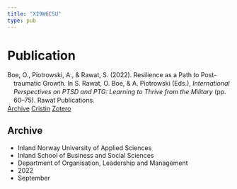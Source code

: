 ```yaml
---
title: "XI9W6CSU"
type: pub
---
```

<h1>Publication</h1>
<article id="csl-bib-container-XI9W6CSU" class="csl-bib-container">
  <div class="csl-bib-body" style="line-height: 1.35; padding-left: 1em; text-indent:-1em;">
  <div class="csl-entry">Boe, O., Piotrowski, A., &amp; Rawat, S. (2022). Resilience as a Path to Post-traumatic Growth. In S. Rawat, O. Boe, &amp; A. Piotrowski (Eds.), <i>International Perspectives on PTSD and PTG: Learning to Thrive from the Military</i> (pp. 60&#x2013;75). Rawat Publications.</div>
</div>
  <div class="csl-bib-buttons">
    <a href="#taxonomy-article-XI9W6CSU" class="csl-bib-button">Archive</a>
    <a href="https://app.cristin.no/results/show.jsf?id=2055077" alt="Cristin URL" class="csl-bib-button">Cristin</a>
    <a href="http://zotero.org/groups/5402882/items/XI9W6CSU" alt="Zotero URL" class="csl-bib-button">Zotero</a>
  </div>
  <div id="csl-bib-meta-container-XI9W6CSU"></div>
</article>
<div id="csl-bib-meta-XI9W6CSU" class="csl-bib-meta">
  <article id="taxonomy-article-XI9W6CSU" class="taxonomy-article">
    <h1>Archive</h1>
    <ul>
      <li>Inland Norway University of Applied Sciences</li>
      <li>Inland School of Business and Social Sciences</li>
      <li>Department of Organisation, Leadership and Management</li>
      <li>2022</li>
      <li>September</li>
    </ul>
  </article>
</div>
